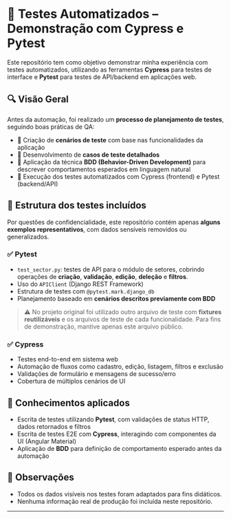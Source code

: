 # 🧪 Testes Automatizados – Demonstração com Cypress e Pytest

Este repositório tem como objetivo demonstrar minha experiência com testes automatizados, utilizando as ferramentas **Cypress** para testes de interface  e **Pytest** para testes de API/backend em aplicações web.

## 🔍 Visão Geral

Antes da automação, foi realizado um **processo de planejamento de testes**, seguindo boas práticas de QA:


- 🧠 Criação de **cenários de teste** com base nas funcionalidades da aplicação
- 📝 Desenvolvimento de **casos de teste detalhados**
- 💬 Aplicação da técnica **BDD (Behavior-Driven Development)** para descrever comportamentos esperados em linguagem natural
- 🧪 Execução dos testes automatizados com Cypress (frontend) e Pytest (backend/API)

## 📁 Estrutura dos testes incluídos

Por questões de confidencialidade, este repositório contém apenas **alguns exemplos representativos**, com dados sensíveis removidos ou generalizados.

### ✅ Pytest
- `test_sector.py`: testes de API para o módulo de setores, cobrindo operações de **criação**, **validação**, **edição**, **deleção** e **filtros**.
- Uso do `APIClient` (Django REST Framework)
- Estrutura de testes com `@pytest.mark.django_db`
- Planejamento baseado em **cenários descritos previamente com BDD**

> ⚠️ No projeto original foi utilizado outro arquivo de teste com **fixtures reutilizáveis**  e os arquivos de teste de cada funcionalidade. Para fins de demonstração, mantive apenas este arquivo público.

### ✅ Cypress
- Testes end-to-end em sistema web
- Automação de fluxos como cadastro, edição, listagem, filtros e exclusão
- Validações de formulário e mensagens de sucesso/erro
- Cobertura de múltiplos cenários de UI

## 🧠 Conhecimentos aplicados


- Escrita de testes utilizando **Pytest**, com validações de status HTTP, dados retornados e filtros
- Escrita de testes E2E com **Cypress**, interagindo com componentes da UI (Angular Material)
- Aplicação de **BDD** para definição de comportamento esperado antes da automação


## 🚧 Observações

- Todos os dados visíveis nos testes foram adaptados para fins didáticos.
- Nenhuma informação real de produção foi incluída neste repositório.

---

